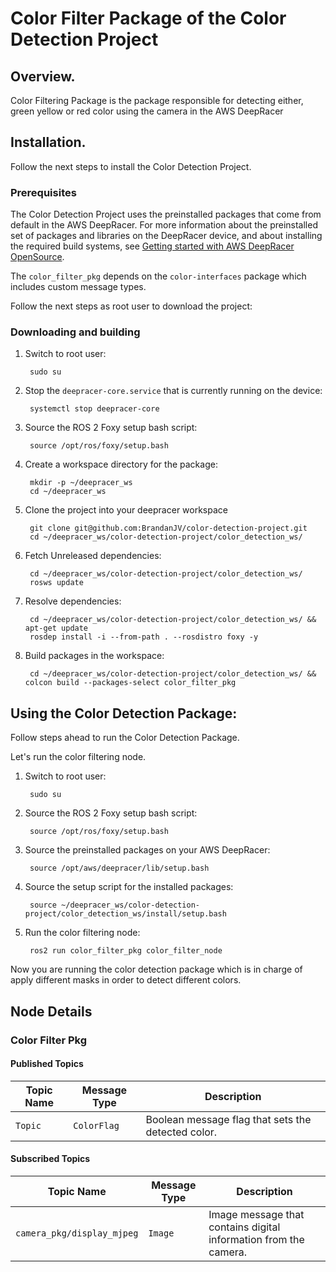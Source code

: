 # Color Filter Package of the Color Detection Project

## Overview.
Color Filtering Package is the package responsible for detecting either, green yellow or red color using the camera in the AWS DeepRacer

## Installation.
Follow the next steps to install the Color Detection Project.

### Prerequisites
The Color Detection Project uses the preinstalled packages that come from default in the AWS DeepRacer. For more information about the preinstalled set of packages and libraries on the DeepRacer device, and about installing the required build systems, see [Getting started with AWS DeepRacer OpenSource](https://github.com/aws-deepracer/aws-deepracer-launcher/blob/main/getting-started.md).

The `color_filter_pkg` depends on the `color-interfaces` package which includes custom message types. 

Follow the next steps as root user to download the project:

### Downloading and building
1. Switch to root user:

        sudo su

1. Stop the `deepracer-core.service` that is currently running on the device:

        systemctl stop deepracer-core
        
1. Source the ROS 2 Foxy setup bash script:

        source /opt/ros/foxy/setup.bash 
        
1. Create a workspace directory for the package:

        mkdir -p ~/deepracer_ws
        cd ~/deepracer_ws
        
1. Clone the project into your deepracer workspace

        git clone git@github.com:BrandanJV/color-detection-project.git
        cd ~/deepracer_ws/color-detection-project/color_detection_ws/
        
1. Fetch Unreleased dependencies: 

        cd ~/deepracer_ws/color-detection-project/color_detection_ws/
        rosws update
        
1. Resolve dependencies:

        cd ~/deepracer_ws/color-detection-project/color_detection_ws/ && apt-get update
        rosdep install -i --from-path . --rosdistro foxy -y

1. Build packages in the workspace:
        
        cd ~/deepracer_ws/color-detection-project/color_detection_ws/ && colcon build --packages-select color_filter_pkg
        

## Using the Color Detection Package:
Follow steps ahead to run the Color Detection Package.

Let's run the color filtering node.

1. Switch to root user:

        sudo su
        
1. Source the ROS 2 Foxy setup bash script:

        source /opt/ros/foxy/setup.bash 
        
1. Source the preinstalled packages on your AWS DeepRacer:

        source /opt/aws/deepracer/lib/setup.bash
        
1. Source the setup script for the installed packages:

        source ~/deepracer_ws/color-detection-project/color_detection_ws/install/setup.bash
        
1. Run the color filtering node:

        ros2 run color_filter_pkg color_filter_node

Now you are running the color detection package which is in charge of apply different masks in order to detect different colors.

## Node Details

### Color Filter Pkg

#### Published Topics
| Topic Name | Message Type | Description |
| ---------- | ------------ | ----------- |
| `Topic` | `ColorFlag`  | Boolean message flag that sets the detected color. |

#### Subscribed Topics
| Topic Name | Message Type | Description |
| ---------- | ------------ | ----------- |
|`camera_pkg/display_mjpeg` | `Image` | Image message that contains digital information from the camera. |
